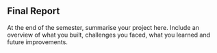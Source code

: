 <!--
This report will be completed during the final ship.  You do not need to edit it until then.
-->

## Final Report

At the end of the semester, summarise your project here.  Include an overview of what you built, challenges you faced, what you learned and future improvements.